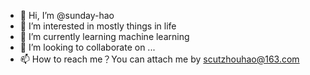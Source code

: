 - 👋 Hi, I’m @sunday-hao
- 👀 I’m interested in mostly things in life
- 🌱 I’m currently learning machine learning
- 💞️ I’m looking to collaborate on ...
- 📫 How to reach me？You can attach me by scutzhouhao@163.com

<!---
sunday-hao/sunday-hao is a ✨ special ✨ repository because its `README.md` (this file) appears on your GitHub profile.
You can click the Preview link to take a look at your changes.
--->
